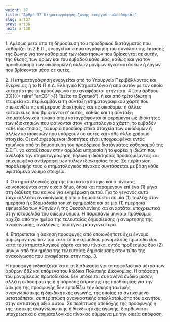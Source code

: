 ```yaml
---
weight: 37
title: "Άρθρο 37 Κτηματογράφηση ζώνης ενεργού πολεοδομίας"
slug: art37
prev: art36
next: art38
---
```


1\. Αμέσως μετά από τη δημοσίευση του προεδρικού διατάγματος που καθορίζει τη Ζ.Ε.Π., ενεργείται κτηματογράφηση του συνόλου της έκτασης της ζώνης για τον καθορισμό των ιδιοκτησιών που βρίσκονται σε αυτήν, της θέσης, των ορίων και του εμβαδού κάθε μίας, καθώς και για τον προσδιορισμό των οικοδομών ή άλλων μονίμων εγκαταστάσεων ή έργων που βρίσκονται μέσα σε αυτές.

2\. Η κτηματογράφηση ενεργείται από το Υπουργείο Περιβάλλοντος και Ενέργειας ή το Ν.Π.Δ.Δ. Ελληνικό Κτηματολόγιο ή από αυτόν με τον οποίο καταρτίστηκε το προσύμφωνο που αναφέρεται στην παρ. 4 [του άρθρου 33]({{< relref "art33" >}} "Δείτε το Σχετικό"), ή και από τρίτο ιδιώτη ή εταιρεία και περιλαμβάνει τη σύνταξη κτηματογραφικού χάρτη που απεικονίζει τις επί μέρους ιδιοκτησίες και τις οικοδομές ή άλλες κατασκευές που βρίσκονται σ’ αυτές, καθώς και τη σύνταξη κτηματολογικού πίνακα όπου καταγράφονται οι φερόμενοι ως ιδιοκτήτες των ιδιοκτησιών που φαίνονται στον κτηματολογικό χάρτη, το εμβαδόν κάθε ιδιοκτησίας, τα κύρια προσδιοριστικά στοιχεία των οικοδομών ή άλλων κατασκευών που υπάρχουν σε αυτές και κάθε άλλο χρήσιμο στοιχείο. Οι ενδιαφερόμενοι ιδιοκτήτες είναι υποχρεωμένοι εντός τριμήνου από τη δημοσίευση του προεδρικού διατάγματος καθορισμού της Ζ.Ε.Π. να καταθέσουν στην αρμόδια υπηρεσία ή το φορέα ή ιδιώτη που ανέλαβε την κτηματογράφηση, δήλωση ιδιοκτησίας προσκομίζοντας και επικυρωμένα αντίγραφα των τίτλων ιδιοκτησίας τους. Σε περίπτωση παράλειψής τους ο κτηματολογικός πίνακας συντάσσεται με βάση κάθε υφιστάμενο νόμιμο στοιχείο.

3\. Ο κτηματολογικός χάρτης που καταρτίστηκε και ο πίνακας κοινοποιούνται στον οικείο δήμο, όπου και παραμένουν επί ένα (1) μήνα στη διάθεση του κοινού για ενημέρωση αυτού. Για το γεγονός αυτό τοιχοκολλάται ανακοίνωση η οποία δημοσιεύεται σε μία (1) τουλάχιστον ημερήσια ή εβδομαδιαία τοπική εφημερίδα και σε μία (1) ημερήσια εφημερίδα των Αθηνών ή της Θεσσαλονίκης και αναρτάται υποχρεωτικά στην ιστοσελίδα του οικείου δήμου. Η παραπάνω μηνιαία προθεσμία αρχίζει από την ημέρα της τελευταίας δημοσίευσης ή ανάρτησης της ανακοίνωσης, αναλόγως ποια έγινε μεταγενέστερα.

4\. Επιτρέπεται η άσκηση προσφυγής από οποιονδήποτε έχει έννομο συμφέρον ενώπιον του κατά τόπον αρμόδιου μονομελούς πρωτοδικείου κατά του κτηματολογικού χάρτη και του πίνακα, εντός προθεσμίας δύο (2) μηνών από την ημέρα της τελευταίας δημοσίευσης στον τύπο της ανακοίνωσης που αναφέρεται στην παρ. 3.

Η προσφυγή εκδικάζεται κατά τη διαδικασία για τα ασφαλιστικά μέτρα των άρθρων 682 και επόμενα του Κώδικα Πολιτικής Δικονομίας. Η απόφαση του μονομελούς πρωτοδικείου δεν υπόκειται σε κανένα ένδικο μέσον, αλλά η έκδοση αυτής ή η πάροδος άπρακτης της προθεσμίας για την άσκηση της προσφυγής δεν εμποδίζει την άσκηση τακτικής αναγνωριστικής ή διεκδικητικής αγωγής, της οποίας το αντικείμενο μετατρέπεται, σε περίπτωση αναγκαστικής απαλλοτρίωσης του ακινήτου, στην αντίστοιχη αξία αυτού. Σε περίπτωση αποδοχής της προσφυγής ή της τακτικής αναγνωριστικής ή διεκδικητικής αγωγής, διορθώνεται υποχρεωτικά ο κτηματολογικός πίνακας σύμφωνα με την οικεία απόφαση.


